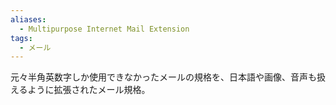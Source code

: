 ```yaml
---
aliases:
  - Multipurpose Internet Mail Extension
tags:
  - メール
---
```

元々半角英数字しか使用できなかったメールの規格を、日本語や画像、音声も扱えるように拡張されたメール規格。